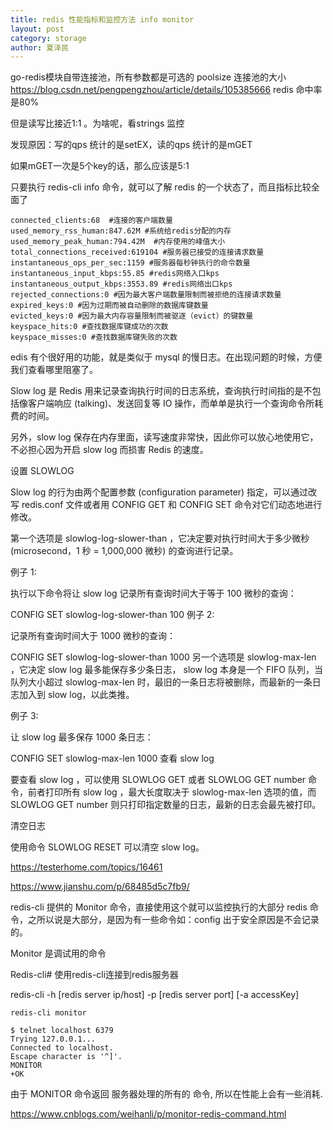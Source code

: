 ```yaml
---
title: redis 性能指标和监控方法 info monitor
layout: post
category: storage
author: 夏泽民
---
```

go-redis模块自带连接池，所有参数都是可选的 poolsize 连接池的大小
https://blog.csdn.net/pengpengzhou/article/details/105385666
redis 命中率是80%

但是读写比接近1:1 。为啥呢，看strings 监控

发现原因：写的qps 统计的是setEX，读的qps 统计的是mGET

如果mGET一次是5个key的话，那么应该是5:1


只要执行 redis-cli info 命令，就可以了解 redis 的一个状态了，而且指标比较全面了
```
connected_clients:68  #连接的客户端数量
used_memory_rss_human:847.62M #系统给redis分配的内存
used_memory_peak_human:794.42M  #内存使用的峰值大小
total_connections_received:619104 #服务器已接受的连接请求数量
instantaneous_ops_per_sec:1159 #服务器每秒钟执行的命令数量
instantaneous_input_kbps:55.85 #redis网络入口kps
instantaneous_output_kbps:3553.89 #redis网络出口kps
rejected_connections:0 #因为最大客户端数量限制而被拒绝的连接请求数量
expired_keys:0 #因为过期而被自动删除的数据库键数量
evicted_keys:0 #因为最大内存容量限制而被驱逐（evict）的键数量
keyspace_hits:0 #查找数据库键成功的次数
keyspace_misses:0 #查找数据库键失败的次数
```
<!-- more -->
edis 有个很好用的功能，就是类似于 mysql 的慢日志。在出现问题的时候，方便我们查看哪里阻塞了。

Slow log 是 Redis 用来记录查询执行时间的日志系统，查询执行时间指的是不包括像客户端响应 (talking)、发送回复等 IO 操作，而单单是执行一个查询命令所耗费的时间。

另外，slow log 保存在内存里面，读写速度非常快，因此你可以放心地使用它，不必担心因为开启 slow log 而损害 Redis 的速度。

设置 SLOWLOG

Slow log 的行为由两个配置参数 (configuration parameter) 指定，可以通过改写 redis.conf 文件或者用 CONFIG GET 和 CONFIG SET 命令对它们动态地进行修改。

第一个选项是 slowlog-log-slower-than ，它决定要对执行时间大于多少微秒 (microsecond，1 秒 = 1,000,000 微秒) 的查询进行记录。

例子 1:

执行以下命令将让 slow log 记录所有查询时间大于等于 100 微秒的查询：

CONFIG SET slowlog-log-slower-than 100
例子 2:

记录所有查询时间大于 1000 微秒的查询：

CONFIG SET slowlog-log-slower-than 1000
另一个选项是 slowlog-max-len ，它决定 slow log 最多能保存多少条日志， slow log 本身是一个 FIFO 队列，当队列大小超过 slowlog-max-len 时，最旧的一条日志将被删除，而最新的一条日志加入到 slow log，以此类推。

例子 3:

让 slow log 最多保存 1000 条日志：

CONFIG SET slowlog-max-len 1000
查看 slow log

要查看 slow log ，可以使用 SLOWLOG GET 或者 SLOWLOG GET number 命令，前者打印所有 slow log ，最大长度取决于 slowlog-max-len 选项的值，而 SLOWLOG GET number 则只打印指定数量的日志，最新的日志会最先被打印。

清空日志

使用命令 SLOWLOG RESET 可以清空 slow log。

https://testerhome.com/topics/16461

https://www.jianshu.com/p/68485d5c7fb9/



 redis-cli 提供的 Monitor 命令，直接使用这个就可以监控执行的大部分 redis 命令，之所以说是大部分，是因为有一些命令如：config 出于安全原因是不会记录的。

Monitor 是调试用的命令

Redis-cli#
使用redis-cli连接到redis服务器

redis-cli -h [redis server ip/host] -p [redis server port] [-a accessKey]

```
redis-cli monitor

$ telnet localhost 6379
Trying 127.0.0.1...
Connected to localhost.
Escape character is '^]'.
MONITOR
+OK
```
由于 MONITOR 命令返回 服务器处理的所有的 命令, 所以在性能上会有一些消耗.

https://www.cnblogs.com/weihanli/p/monitor-redis-command.html
